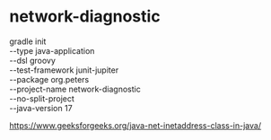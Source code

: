 # network-diagnostic

gradle init \
  --type java-application \
  --dsl groovy \
  --test-framework junit-jupiter \
  --package org.peters \
  --project-name network-diagnostic \
  --no-split-project  \
  --java-version 17

https://www.geeksforgeeks.org/java-net-inetaddress-class-in-java/


